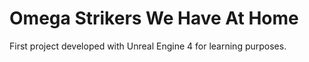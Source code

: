 # Omega Strikers We Have At Home

First project developed with Unreal Engine 4 for learning purposes.
